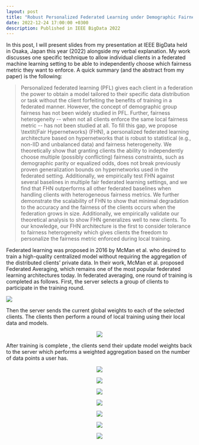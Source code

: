 ```yaml
---
layout: post
title: "Robust Personalized Federated Learning under Demographic Fairness Heterogeneity"
date: 2022-12-24 17:00:00 +0300
description: Published in IEEE BigData 2022
---
```

In this post, I will present slides from my presentation at IEEE BigData held in Osaka, Japan this year (2022) alongside my verbal explanation. My work discusses one specific technique to allow individual clients in a federated machine learning setting to be able to independently choose which fairness metric they want to enforce. A quick summary (and the abstract from my paper) is the following: 

> Personalized federated learning (PFL) gives each client in a federation the power to obtain a model tailored to their specific data distribution or task without the client forfeiting the benefits of training in a federated manner. However, the concept of demographic group fairness has not been widely studied in PFL. Further, fairness heterogeneity -- when not all clients enforce the same local fairness metric -- has not been studied at all. To fill this gap, we propose \textit{Fair Hypernetworks} (FHN), a personalized federated learning architecture based on hypernetworks that is robust to statistical (e.g., non-IID and unbalanced data) and fairness heterogeneity. We theoretically show that granting clients the ability to independently choose multiple (possibly conflicting) fairness constraints, such as demographic parity or equalized odds, does not break previously proven generalization bounds on hypernetworks used in the federated setting. Additionally, we empirically test FHN against several baselines in multiple fair federated learning settings, and we find that FHN outperforms all other federated baselines when handling clients with heterogeneous fairness metrics. We further demonstrate the scalability of FHN to show that minimal degradation to the accuracy and the fairness of the clients occurs when the federation grows in size. Additionally, we empirically validate our theoretical analysis to show FHN generalizes well to new clients. To our knowledge, our FHN architecture is the first to consider tolerance to fairness heterogeneity which gives clients the freedom to personalize the fairness metric enforced during local training.

Federated learning was proposed in 2016 by McMan et al. who desired to train a high-quality centralized model without requiring the aggregation of the distributed clients’ private data. In their work, McMan et al. proposed Federated Averaging, which remains one of the most popular federated learning architectures today. In federated averaging, one round of training is completed as follows. First, the server selects a group of clients to participate in the training round. 

<p style="align-items:center; max-width: 500px;">
  <img src="http://alycia-noel.github.io/assets/img/bigdata22/2.png" />
</p>

Then the server sends the current global weights to each of the selected clients. The clients then perform a round of local training using their local data and models.
  
<p align="center">
  <img src="http://alycia-noel.github.io/assets/img/bigdata22/3.png" />
</p>

After training is complete <click>, the clients send their update model weights back to the server which performs a weighted aggregation <click> based on the number of data points a user has.

<p align="center">
  <img src="http://alycia-noel.github.io/assets/img/bigdata22/4.png" />
</p>
<p align="center">
  <img src="http://alycia-noel.github.io/assets/img/bigdata22/5.png" />
</p>
<p align="center">
  <img src="http://alycia-noel.github.io/assets/img/bigdata22/6.png" />
</p>
<p align="center">
  <img src="http://alycia-noel.github.io/assets/img/bigdata22/7.png" />
</p>
<p align="center">
  <img src="http://alycia-noel.github.io/assets/img/bigdata22/8.png" />
</p>
<p align="center">
  <img src="http://alycia-noel.github.io/assets/img/bigdata22/9.png" />
</p>
<p align="center">
  <img src="http://alycia-noel.github.io/assets/img/bigdata22/10.png" />
</p>
